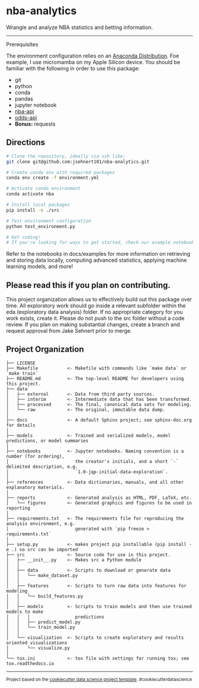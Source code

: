 nba-analytics
==============================

Wrangle and analyze NBA statistics and betting information.

------------

Prerequisites

The environment configuration relies on an [Anaconda Distribution](https://anaconda.org). Foe example, I use micromamba on my Apple Silicon device. 
You should be familiar with the following in order to use this package:

- git
- python
- conda
- pandas
- jupyter notebook
- [nba-api](https://github.com/swar/nba_api/tree/master)
- [odds-api](https://the-odds-api.com)
- **Bonus:** requests

Directions
------------

```bash
# Clone the repository, ideally via ssh like:
git clone git@github.com:jsehnert101/nba-analytics.git

# Create conda env with required packages
conda env create -f environment.yml

# Activate conda environment
conda activate nba

# Install local packages
pip install -e ./src

# Test environment configuration
python test_environment.py

# Get coding!
# If you're looking for ways to get started, check our example notebooks under docs/examples.
```

Refer to the notebooks in docs/examples for more information on retrieving and storing data locally, computing advanced statistics, applying machine learning models, and more!

Please read this if you plan on contributing.
------------

This project organization allows us to effectively build out this package over time. All exploratory work should go inside a relevant subfolder within the eda (exploratory data analysis) folder. If no appropriate category for you work exists, create it. Please do not push to the src folder without a code review. If you plan on making substantial changes, create a branch and request approval from Jake Sehnert prior to merge.

Project Organization
------------

    ├── LICENSE
    ├── Makefile           <- Makefile with commands like `make data` or `make train`
    ├── README.md          <- The top-level README for developers using this project.
    ├── data
    │   ├── external       <- Data from third party sources.
    │   ├── interim        <- Intermediate data that has been transformed.
    │   ├── processed      <- The final, canonical data sets for modeling.
    │   └── raw            <- The original, immutable data dump.
    │
    ├── docs               <- A default Sphinx project; see sphinx-doc.org for details
    │
    ├── models             <- Trained and serialized models, model predictions, or model summaries
    │
    ├── notebooks          <- Jupyter notebooks. Naming convention is a number (for ordering),
    │                         the creator's initials, and a short `-` delimited description, e.g.
    │                         `1.0-jqp-initial-data-exploration`.
    │
    ├── references         <- Data dictionaries, manuals, and all other explanatory materials.
    │
    ├── reports            <- Generated analysis as HTML, PDF, LaTeX, etc.
    │   └── figures        <- Generated graphics and figures to be used in reporting
    │
    ├── requirements.txt   <- The requirements file for reproducing the analysis environment, e.g.
    │                         generated with `pip freeze > requirements.txt`
    │
    ├── setup.py           <- makes project pip installable (pip install -e .) so src can be imported
    ├── src                <- Source code for use in this project.
    │   ├── __init__.py    <- Makes src a Python module
    │   │
    │   ├── data           <- Scripts to download or generate data
    │   │   └── make_dataset.py
    │   │
    │   ├── features       <- Scripts to turn raw data into features for modeling
    │   │   └── build_features.py
    │   │
    │   ├── models         <- Scripts to train models and then use trained models to make
    │   │   │                 predictions
    │   │   ├── predict_model.py
    │   │   └── train_model.py
    │   │
    │   └── visualization  <- Scripts to create exploratory and results oriented visualizations
    │       └── visualize.py
    │
    └── tox.ini            <- tox file with settings for running tox; see tox.readthedocs.io
--------

<p><small>Project based on the <a target="_blank" href="https://drivendata.github.io/cookiecutter-data-science/">cookiecutter data science project template</a>. #cookiecutterdatascience</small></p>
